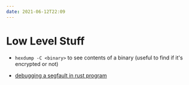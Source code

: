 ```yaml
---
date: 2021-06-12T22:09
---
```


# Low Level Stuff


- `hexdump -C <binary>` to see contents of a binary (useful to find if it's encrypted or not)

- [debugging a segfault in rust program](https://jvns.ca/blog/2017/12/23/segfault-debugging/)
